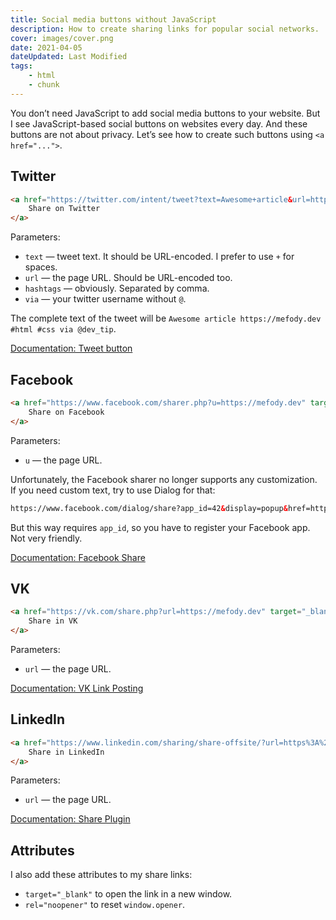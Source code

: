 ```yaml
---
title: Social media buttons without JavaScript
description: How to create sharing links for popular social networks.
cover: images/cover.png
date: 2021-04-05
dateUpdated: Last Modified
tags:
    - html
    - chunk
---
```


You don’t need JavaScript to add social media buttons to your website. But I see JavaScript-based social buttons on websites every day. And these buttons are not about privacy. Let’s see how to create such buttons using `<a href="...">`.

## Twitter

```html
<a href="https://twitter.com/intent/tweet?text=Awesome+article&url=https%3A%2F%2Fmefody.dev&hashtags=html,css&via=dev_tip" target="_blank">
    Share on Twitter
</a>
```

Parameters:
- `text` — tweet text. It should be URL-encoded. I prefer to use `+` for spaces.
- `url` — the page URL. Should be URL-encoded too.
- `hashtags` — obviously. Separated by comma.
- `via` — your twitter username without `@`.

The complete text of the tweet will be `Awesome article https://mefody.dev #html #css via @dev_tip`.

[Documentation: Tweet button](https://developer.twitter.com/en/docs/twitter-for-websites/tweet-button/guides/web-intent)

## Facebook

```html
<a href="https://www.facebook.com/sharer.php?u=https://mefody.dev" target="_blank">
    Share on Facebook
</a>
```

Parameters:
- `u` — the page URL.

Unfortunately, the Facebook sharer no longer supports any customization. If you need custom text, try to use Dialog for that:

```html
https://www.facebook.com/dialog/share?app_id=42&display=popup&href=https%3A%2F%2Fmefody.dev
```

But this way requires `app_id`, so you have to register your Facebook app. Not very friendly.

[Documentation: Facebook Share](https://developers.facebook.com/docs/sharing/reference/share-dialog)

## VK

```html
<a href="https://vk.com/share.php?url=https://mefody.dev" target="_blank">
    Share in VK
</a>
```

Parameters:
- `url` — the page URL.

[Documentation: VK Link Posting](https://vk.com/dev/widget_share)

## LinkedIn

```html
<a href="https://www.linkedin.com/sharing/share-offsite/?url=https%3A%2F%2Fmefody.dev" target="_blank">
    Share in LinkedIn
</a>
```

Parameters:
- `url` — the page URL.

[Documentation: Share Plugin](https://docs.microsoft.com/en-us/linkedin/consumer/integrations/self-serve/plugins/share-plugin)

## Attributes

I also add these attributes to my share links:
- `target="_blank"` to open the link in a new window.
- `rel="noopener"` to reset `window.opener`.
